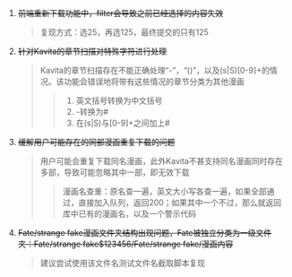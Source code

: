 1. ~~前端重新下载功能中，filter会导致之前已经选择的内容失效~~
    >复现方式：选25，再选125，最终提交的只有125
2. ~~针对Kavita的章节扫描对特殊字符进行处理~~
    >Kavita的章节扫描存在不能正确处理“-”，“()”，以及(s|S)[0-9]+的情况。该功能会错误地将带有这些情况的章节分类为其他漫画
    >>1. 英文括号转换为中文括号
    >>2. -转换为#
    >>3. 在(s|S)与[0-9]+之间加上#
3. ~~缓解用户可能存在的同部漫画重复下载的问题~~
    >用户可能会重复下载同名漫画，此外Kavita不甚支持同名漫画同时存在多部，导致可能忽略其中一部，即无效下载
    >>漫画名查重：原名查一遍，英文大小写各查一遍，如果全部通过，直接加入队列，返回200；如果其中一个不过，那么就返回库中已有的漫画名，以及一个警示代码
4. ~~Fate/strange fake漫画文件夹结构出现问题，Fate被独立分类为一级文件夹：Fate/strange fake$123456/Fate/strange fake/漫画内容~~
   >建议尝试使用该文件名测试文件名截取脚本复现
